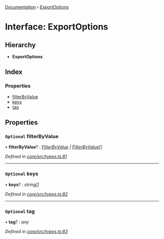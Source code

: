 [Documentation](../README.md) › [ExportOptions](exportoptions.md)

# Interface: ExportOptions

## Hierarchy

* **ExportOptions**

## Index

### Properties

* [filterByValue](exportoptions.md#optional-filterbyvalue)
* [keys](exportoptions.md#optional-keys)
* [tag](exportoptions.md#optional-tag)

## Properties

### `Optional` filterByValue

• **filterByValue**? : *[FilterByValue](../README.md#filterbyvalue) | [FilterByValue](../README.md#filterbyvalue)[]*

*Defined in [core/src/types.ts:81](https://github.com/badbatch/cachemap/blob/27e229b/packages/core/src/types.ts#L81)*

___

### `Optional` keys

• **keys**? : *string[]*

*Defined in [core/src/types.ts:82](https://github.com/badbatch/cachemap/blob/27e229b/packages/core/src/types.ts#L82)*

___

### `Optional` tag

• **tag**? : *any*

*Defined in [core/src/types.ts:83](https://github.com/badbatch/cachemap/blob/27e229b/packages/core/src/types.ts#L83)*
